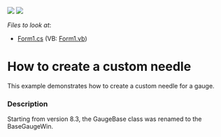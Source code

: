 <!-- default badges list -->
[![](https://img.shields.io/badge/Open_in_DevExpress_Support_Center-FF7200?style=flat-square&logo=DevExpress&logoColor=white)](https://supportcenter.devexpress.com/ticket/details/E2406)
[![](https://img.shields.io/badge/📖_How_to_use_DevExpress_Examples-e9f6fc?style=flat-square)](https://docs.devexpress.com/GeneralInformation/403183)
<!-- default badges end -->
<!-- default file list -->
*Files to look at*:

* [Form1.cs](./CS/Q269849/Form1.cs) (VB: [Form1.vb](./VB/Q269849/Form1.vb))
<!-- default file list end -->
# How to create a custom needle


<p>This example demonstrates how to create a custom needle for a gauge.</p>


<h3>Description</h3>

<p>Starting from version 8.3, the GaugeBase class was renamed to the BaseGaugeWin.</p>

<br/>


